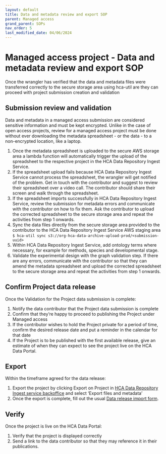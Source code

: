 ```yaml
---
layout: default
title: Data and metadata review and export SOP
parent: Managed access
grand_parent: SOPs
nav_order: 5
last_modified_date: 04/06/2024
---
```


<script src="https://kit.fontawesome.com/fc66878563.js" crossorigin="anonymous"></script>

# Managed access project - Data and metadata review and export SOP
Once the wrangler has verified that the data and metadata files were transferred correctly to the secure storage area using hca-util are they can proceed with project submission creation and validation

## Submission review and validation
Data and metadata in a managed access submission are considered sensitive information and must be kept encrypted. Unlike in the case of open access projects, review for a managed access project must be done without ever downloading the metadata spreadsheet - or the data - to a non-encrypted location, like a laptop.
1. Once the metadata spreadsheet is uploaded to the secure AWS storage area a lambda function will automatically trigger the upload of the spreadsheet to the respective project in the HCA Data Repository Ingest Service.
2. If the spreadsheet upload fails because HCA Data Repository Ingest Service cannot process the spreadsheet, the wrangler will get notified of the problem. Get in touch with the contributor and suggest to review their spreadsheet over a video call. The contributor should share their screen and walk through the spreadsheet.
3. If the spreadsheet imports successfully in HCA Data Repository Ingest Service, review the submission for metadata errors and communicate with the contributor on how to fix them. Ask the contributor to upload the corrected spreadsheet to the secure storage area and repeat the activities from step 1 onwards. 
4. Sync the data files directly from the secure storage area provided to the contributor to the HCA Data Repository Ingest Service AWS staging area \
`$ hca-util sync s3://org-hca-data-archive-upload-prod/<submission-uuid>`
5. Within HCA Data Repository Ingest Service, add ontology terms where necessary, for example for methods, species and developmental stage.
6. Validate the experimental design with the graph validation step. If there are any errors, communicate with the contributor so that they can amend the metadata spreadsheet and upload the corrected spreadsheet to the secure storage area and repeat the activities from step 1 onwards.

## Confirm Project data release

Once the Validation for the Project data submission is complete:
1. Notify the data contributor that the Project data submission is complete
2. Confirm that they’re happy to proceed to publishing the Project under Managed access
3. If the contributor wishes to hold the Project private for a period of time, confirm the desired release date and put a reminder in the calendar for that date
4. If the Project is to be published with the first available release, give an estimate of when they can expect to see the project live on the HCA Data Portal.

## Export

Within the timeframe agreed for the data release: 
1. Export the project by clicking Export on Project in [HCA Data Repository Ingest service backoffice](https://contribute.data.humancellatlas.org/) and select ‘Export files and metadata’
2. Once the export is complete, fill out the usual [Data release import form](https://docs.google.com/forms/d/e/1FAIpQLSeokUTa-aVXGDdSNODEYetxezasFKp2oVLz65775lgk5t0D2w/viewform?gxids=7628).

## Verify

Once the project is live on the HCA Data Portal: 
1. Verify that the project is displayed correctly
2. Send a link to the data contributor so that they may reference it in their publications.
